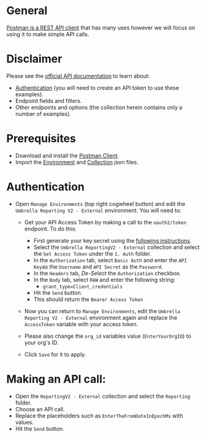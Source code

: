 # General
[Postman is a REST API client](https://www.getpostman.com/) that has many uses however we will focus on using it to make simple API calls.

# Disclaimer
Please see the [official API documentation](https://docs.umbrella.com/umbrella-api/docs/overview) to learn about:
* [Authentication](https://docs.umbrella.com/umbrella-api/docs/authentication-and-errors) (you will need to create an API token to use these examples).
* Endpoint fields and filters.
* Other endpoints and options (the collection herein contains only a number of examples).

# Prerequisites
* Download and install the [Postman Client](https://www.getpostman.com/apps).
* Import the [Environment](https://github.com/CiscoDevNet/cloud-security/blob/master/Umbrella/PostmanExamples/ReportingAPI%20V2/Umbrella%20Reporting%20V2%20-%20External.postman_environment.json) and [Collection](https://github.com/CiscoDevNet/cloud-security/blob/master/Umbrella/PostmanExamples/ReportingAPI%20V2/Umbrella%20ReportingV2%20-%20External.postman_collection.json) json files.

# Authentication
* Open `Manage Environments` (top right cogwheel button) and edit the `Umbrella Reporting V2 - External` environment. You will need to:
  * Get your API Access Token by making a call to the `oauth2/token` endpoint. To do this:
    * First generate your key:secret using the [following instructions](https://docs.umbrella.com/umbrella-api/docs/authentication-and-errors#section-authentication-and-key-management-for-umbrella-ap-is ).
    * Select the `Umbrella ReportingV2 - External` collection and select the `Get Access Token` under the `1. Auth` folder.
    * In the `Authorization` tab, select `Basic Auth` and enter the `API Key`as the `Username` and `API Secret` as the `Password`.
    * In the `Headers` tab, *De-Select* the `Authorization` checkbox.
    * In the `Body` tab, select `RAW` and enter the following string:
        * `grant_type=Client_credentials`
    * Hit the `Send` button.
    * This should return the `Bearer Access Token`


  * Now you can return to `Manage Environments`, edit the `Umbrella Reporting V2 - External` environment again and replace the `AccessToken` variable with your access token.
  * Please also change the `org_id` variables value (`EnterYourOrgID`) to your org's ID.
  * Click `Save` for it to apply.

# Making an API call:
* Open the `ReportingV2 - External` collection and select the `Reporting` folder.
* Choose an API call.
* Replace the placeholders such as `EnterTheFromDateInEpochMs` with values.
* Hit the `Send` button.
